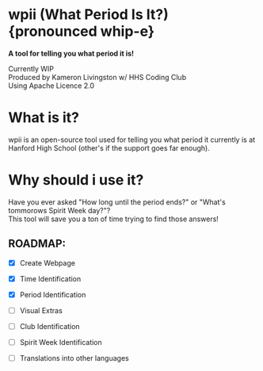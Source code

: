 # wpii (What Period Is It?) {pronounced whip-e}
**A tool for telling you what period it is!**

Currently WIP <br>
Produced by Kameron Livingston w/ HHS Coding Club <br>
Using Apache Licence 2.0 <br>

# What is it?
wpii is an open-source tool used for telling you what period it currently is at Hanford High School (other's if the support goes far enough).

# Why should i use it?
Have you ever asked "How long until the period ends?" or "What's tommorows Spirit Week day?"? <br>
This tool will save you a ton of time trying to find those answers!

## **ROADMAP:**
- [x] Create Webpage
- [x] Time Identification
- [x] Period Identification
- [ ] Visual Extras
- [ ] Club Identification
- [ ] Spirit Week Identification
- [ ] Translations into other languages

